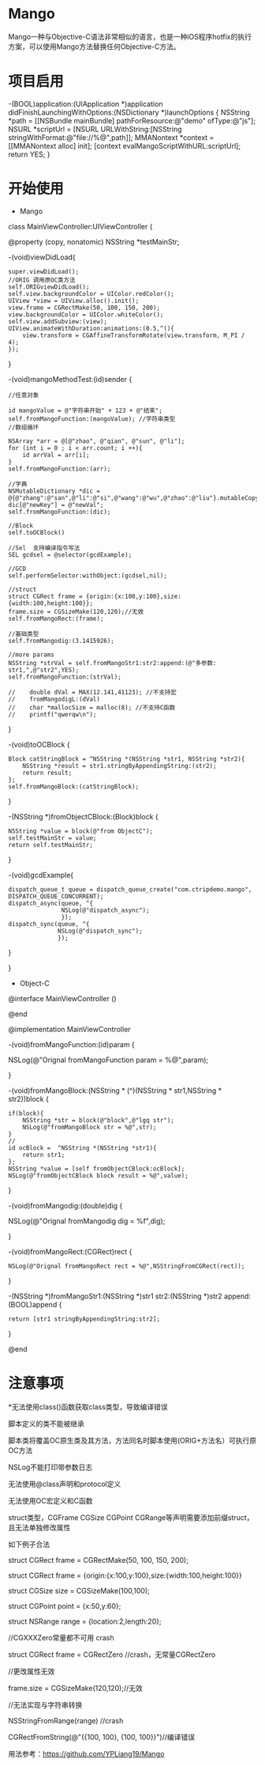 # Mango

Mango一种与Objective-C语法非常相似的语言，也是一种iOS程序hotfix的执行方案，可以使用Mango方法替换任何Objective-C方法。

# 项目启用

-(BOOL)application:(UIApplication *)application didFinishLaunchingWithOptions:(NSDictionary *)launchOptions {
    NSString *path = [[NSBundle mainBundle] pathForResource:@"demo" ofType:@"js"];
    NSURL *scriptUrl = [NSURL URLWithString:[NSString stringWithFormat:@"file://%@",path]];
    MMANontext *context = [[MMANontext alloc] init];
    [context evalMangoScriptWithURL:scriptUrl];
    return YES;
}

# 开始使用

- Mango

class MainViewController:UIViewController {

@property (copy, nonatomic) NSString *testMainStr;

-(void)viewDidLoad{

    super.viewDidLoad();
    //ORIG 调用原OC类方法
    self.ORIGviewDidLoad();
    self.view.backgroundColor = UIColor.redColor();
    UIView *view = UIView.alloc().init();
    view.frame = CGRectMake(50, 100, 150, 200);
    view.backgroundColor = UIColor.whiteColor();
    self.view.addSubview:(view);
    UIView.animateWithDuration:animations:(0.5,^(){
        view.transform = CGAffineTransformRotate(view.transform, M_PI / 4);
    });
    
}

-(void)mangoMethodTest:(id)sender {

    //任意对象
    
    id mangoValue = @"字符串开始" + 123 + @"结束";
    self.fromMangoFunction:(mangoValue); //字符串类型
    //数组循环
    
    NSArray *arr = @[@"zhao", @"qian", @"sun", @"li"];
    for (int i = 0 ; i < arr.count; i ++){
        id arrVal = arr[i];
    }
    self.fromMangoFunction:(arr);
    
    //字典
    NSMutableDictionary *dic = @{@"zhang":@"san",@"li":@"si",@"wang":@"wu",@"zhao":@"liu"}.mutableCopy();
    dic[@"newKey"] = @"newVal";
    self.fromMangoFunction:(dic);
    
    //Block
    self.toOCBlock()
    
    //Sel  支持编译指令写法
    SEL gcdsel = @selector(gcdExample);
    
    //GCD
    self.performSelector:withObject:(gcdsel,nil);
    
    //struct
    struct CGRect frame = {origin:{x:100,y:100},size:{width:100,height:100}};
    frame.size = CGSizeMake(120,120);//无效
    self.fromMangoRect:(frame);
    
    //基础类型
    self.fromMangodig:(3.1415926);

    //more params
    NSString *strVal = self.fromMangoStr1:str2:append:(@"多参数: str1,",@"str2",YES);
    self.fromMangoFunction:(strVal);

    //    double dVal = MAX(12.141,41123); //不支持宏
    //    fromMangodigL:(dVal)
    //    char *mallocSize = malloc(8); //不支持C函数
    //    printf("qwerqw\n");

}

-(void)toOCBlock {

    Block catStringBlock = ^NSString *(NSString *str1, NSString *str2){
        NSString *result = str1.stringByAppendingString:(str2);
        return result;
    };
    self.fromMangoBlock:(catStringBlock);
    
}

-(NSString *)fromObjectCBlock:(Block)block {

    NSString *value = block(@"from ObjectC");
    self.testMainStr = value;
    return self.testMainStr;
    
}

-(void)gcdExample{

    dispatch_queue_t queue = dispatch_queue_create("com.ctripdemo.mango", DISPATCH_QUEUE_CONCURRENT);
    dispatch_async(queue, ^{
                   NSLog(@"dispatch_async");
                   });
    dispatch_sync(queue, ^{
                  NSLog(@"dispatch_sync");
                  });
}

}

- Object-C

@interface MainViewController ()

@end

@implementation MainViewController

-(void)fromMangoFunction:(id)param {

  NSLog(@"Orignal fromMangoFunction param = %@",param);
  
}

-(void)fromMangoBlock:(NSString * (^)(NSString * str1,NSString * str2))block {

    if(block){
        NSString *str = block(@"block",@"lgq str");
        NSLog(@"fromMangoBlock str = %@",str);
    }
    //
    id ocBlock =  ^NSString *(NSString *str1){
        return str1;
    };
    NSString *value = [self fromObjectCBlock:ocBlock];
    NSLog(@"fromObjectCBlock block result = %@",value);
    
}

-(void)fromMangodig:(double)dig {

  NSLog(@"Orignal fromMangodig dig = %f",dig);
  
}

-(void)fromMangoRect:(CGRect)rect {

    NSLog(@"Orignal fromMangoRect rect = %@",NSStringFromCGRect(rect));
    
}

-(NSString *)fromMangoStr1:(NSString *)str1 str2:(NSString *)str2 append:(BOOL)append {

    return [str1 stringByAppendingString:str2];
    
}

@end


# 注意事项 

*无法使用class()函数获取class类型，导致编译错误

脚本定义的类不能被继承

脚本类将覆盖OC原生类及其方法，方法同名时脚本使用(ORIG+方法名）可执行原OC方法

NSLog不能打印带参数日志

无法使用@class声明和protocol定义

无法使用OC宏定义和C函数

struct类型，CGFrame CGSize CGPoint CGRange等声明需要添加前缀struct，且无法单独修改属性

如下例子合法

struct CGRect frame  = CGRectMake(50, 100, 150, 200);

struct CGRect frame = {origin:{x:100,y:100},size:{width:100,height:100}}

struct CGSize size = CGSizeMake(100,100);

struct CGPoint point = {x:50,y:60};

struct NSRange range = {location:2,length:20};

//CGXXXZero常量都不可用 crash

struct CGRect frame = CGRectZero //crash，无常量CGRectZero

//更改属性无效

frame.size = CGSizeMake(120,120);//无效

//无法实现与字符串转换

NSStringFromRange(range) //crash

CGRectFromString(@"{{100, 100}, {100, 100}}")//编译错误




用法参考：https://github.com/YPLiang19/Mango
